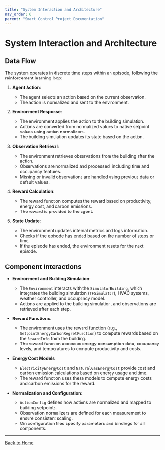 ```yaml
---
title: "System Interaction and Architecture"
nav_order: 6
parent: "Smart Control Project Documentation"
---
```


# System Interaction and Architecture

## Data Flow

The system operates in discrete time steps within an episode, following the reinforcement learning loop:

1. **Agent Action**:

   - The agent selects an action based on the current observation.
   - The action is normalized and sent to the environment.

2. **Environment Response**:

   - The environment applies the action to the building simulation.
   - Actions are converted from normalized values to native setpoint values using action normalizers.
   - The building simulation updates its state based on the action.

3. **Observation Retrieval**:

   - The environment retrieves observations from the building after the action.
   - Observations are normalized and processed, including time and occupancy features.
   - Missing or invalid observations are handled using previous data or default values.

4. **Reward Calculation**:

   - The reward function computes the reward based on productivity, energy cost, and carbon emissions.
   - The reward is provided to the agent.

5. **State Update**:

   - The environment updates internal metrics and logs information.
   - Checks if the episode has ended based on the number of steps or time.
   - If the episode has ended, the environment resets for the next episode.

## Component Interactions

- **Environment and Building Simulation**:

  - The `Environment` interacts with the `SimulatorBuilding`, which integrates the building simulation (`TFSimulator`), HVAC systems, weather controller, and occupancy model.
  - Actions are applied to the building simulation, and observations are retrieved after each step.

- **Reward Functions**:

  - The environment uses the reward function (e.g., `SetpointEnergyCarbonRegretFunction`) to compute rewards based on the `RewardInfo` from the building.
  - The reward function accesses energy consumption data, occupancy levels, and temperatures to compute productivity and costs.

- **Energy Cost Models**:

  - `ElectricityEnergyCost` and `NaturalGasEnergyCost` provide cost and carbon emission calculations based on energy usage and time.
  - The reward function uses these models to compute energy costs and carbon emissions for the reward.

- **Normalization and Configuration**:

  - `ActionConfig` defines how actions are normalized and mapped to building setpoints.
  - Observation normalizers are defined for each measurement to ensure consistent scaling.
  - Gin configuration files specify parameters and bindings for all components.

---

[Back to Home](../index.md)
